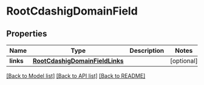 # RootCdashigDomainField

## Properties
Name | Type | Description | Notes
------------ | ------------- | ------------- | -------------
**links** | [**RootCdashigDomainFieldLinks**](RootCdashigDomainFieldLinks.md) |  | [optional] 

[[Back to Model list]](../README.md#documentation-for-models) [[Back to API list]](../README.md#documentation-for-api-endpoints) [[Back to README]](../README.md)


